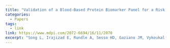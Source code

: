 ```yaml
---
title: "Validation of a Blood-Based Protein Biomarker Panel for a Risk Assessment of Lethal Lung Cancer in the Physicians’ Health Study"
categories:
  - Papers
tags:
  - link
link: https://www.mdpi.com/2072-6694/16/11/2070
excerpt: "Song L, Irajizad E, Rundle A, Sesso HD, Gaziano JM, Vykoukal JV, Do K-A, Dennison JB, Ostrin EJ, Fahrmann JF, et al. Validation of a Blood-Based Protein Biomarker Panel for a Risk Assessment of Lethal Lung Cancer in the Physicians’ Health Study. Cancers. 2024; 16(11):2070. https://doi.org/10.3390/cancers16112070"
---
```

